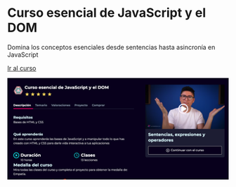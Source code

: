 # Curso esencial de JavaScript y el DOM

Domina los conceptos esenciales desde sentencias hasta asincronía en JavaScript 
<p>
  <a href="https://leonidasesteban.com/cursos/javascript">
    Ir al curso
  </a>
</p>

<a href="https://leonidasesteban.com/cursos/javascript">
 <img alt="Curso esencial de JavaScript y el DOM" src="https://github.com/LeonidasEsteban/curso-esencial-javascript-dom/blob/main/curso-de-javascript.png?raw=true">
</a>
